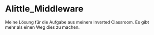 # Alittle_Middleware

Meine Lösung für die Aufgabe aus meinem Inverted Classroom. Es gibt mehr als einen Weg dies zu machen. 
